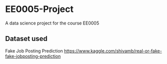# EE0005-Project
 A data science project for the course EE0005

## Dataset used

Fake Job Posting Prediction
https://www.kaggle.com/shivamb/real-or-fake-fake-jobposting-prediction
